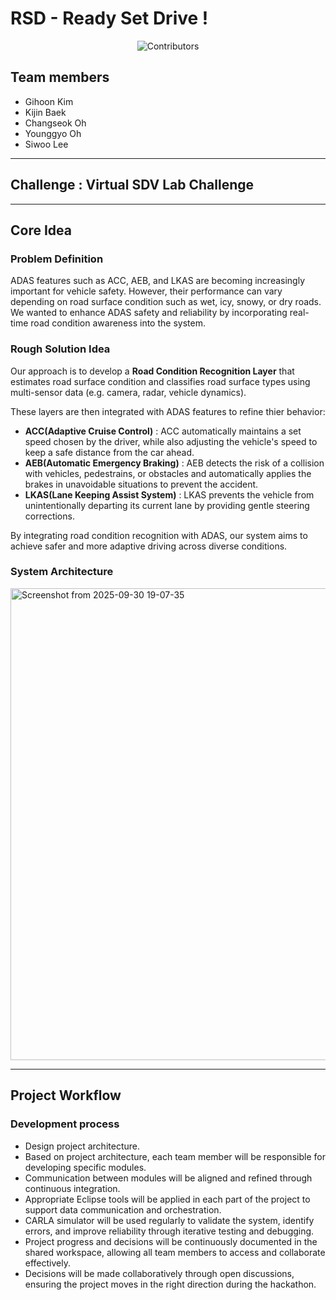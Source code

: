 # RSD - Ready Set Drive !

<p align="center">
  <img src="https://contrib.rocks/image?repo=Eclipse-SDV-Hackathon-Chapter-Three/RSD" alt="Contributors" />
</p>

## Team members
- Gihoon Kim
- Kijin Baek
- Changseok Oh
- Younggyo Oh
- Siwoo Lee

---
## Challenge : Virtual SDV Lab Challenge

---
## Core Idea
### Problem Definition
ADAS features such as ACC, AEB, and LKAS are becoming increasingly important for vehicle safety. However, their performance can vary depending on road surface condition such as wet, icy, snowy, or dry roads. We wanted to enhance ADAS safety and reliability by incorporating real-time road condition awareness into the system.

### Rough Solution Idea
Our approach is to develop a **Road Condition Recognition Layer** that estimates road surface condition and classifies road surface types using multi-sensor data (e.g. camera, radar, vehicle dynamics).

These layers are then integrated with ADAS features to refine thier behavior:
- **ACC(Adaptive Cruise Control)** : ACC automatically maintains a set speed chosen by the driver, while also adjusting the vehicle's speed to keep a safe distance from the car ahead.
- **AEB(Automatic Emergency Braking)** : AEB detects the risk of a collision with vehicles, pedestrains, or obstacles and automatically applies the brakes in unavoidable situations to prevent the accident.
- **LKAS(Lane Keeping Assist System)** : LKAS prevents the vehicle from unintentionally departing its current lane by providing gentle steering corrections.

By integrating road condition recognition with ADAS, our system aims to achieve safer and more adaptive driving across diverse conditions.

### System Architecture
<img width="1602" height="755" alt="Screenshot from 2025-09-30 19-07-35" src="https://github.com/user-attachments/assets/e71f12de-2452-449a-a66c-08073fa596c1" />


---
## Project Workflow
### Development process
- Design project architecture.
- Based on project architecture, each team member will be responsible for developing specific modules.
- Communication between modules will be aligned and refined through continuous integration.
- Appropriate Eclipse tools will be applied in each part of the project to support data communication and orchestration.
- CARLA simulator will be used regularly to validate the system, identify errors, and improve reliability through iterative testing and debugging.
- Project progress and decisions will be continuously documented in the shared workspace, allowing all team members to access and collaborate effectively.
- Decisions will be made collaboratively through open discussions, ensuring the project moves in the right direction during the hackathon.



  
